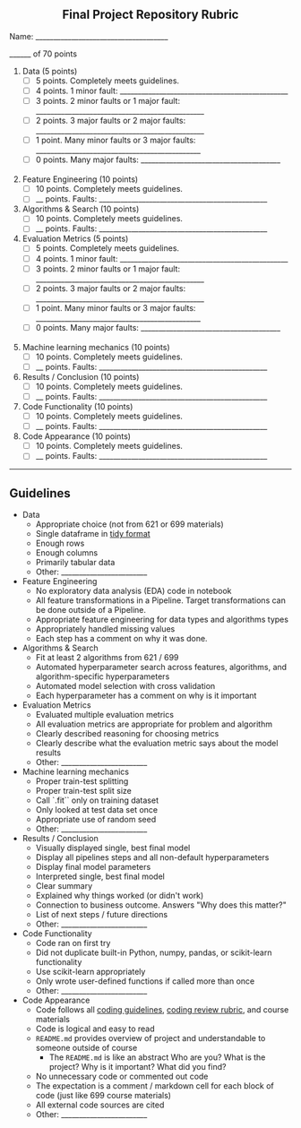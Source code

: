 <center><h2>Final Project Repository Rubric</h2></center>

Name: \_\_\_\_\_\_\_\_\_\_\_\_\_\_\_\_\_\_\_\_\_\_\_\_\_\_\_\_\_\_\_\_\_\_\_\_\_   

\_\_\_\_\_\_ of 70 points

1. Data (5 points)   
    - [ ] 5 points. Completely meets guidelines.
    - [ ] 4 points. 1 minor fault: \_\_\_\_\_\_\_\_\_\_\_\_\_\_\_\_\_\_\_\_\_\_\_\_\_\_\_\_\_\_\_\_\_\_\_\_\_\_\_\_\_\_\_\_\_\_\_
    - [ ] 3 points. 2 minor faults or 1  major fault: \_\_\_\_\_\_\_\_\_\_\_\_\_\_\_\_\_\_\_\_\_\_\_\_\_\_\_\_\_\_\_\_\_\_\_\_\_\_\_\_\_\_\_\_\_\_\_
    - [ ] 2 points. 3 major faults or 2 major faults: \_\_\_\_\_\_\_\_\_\_\_\_\_\_\_\_\_\_\_\_\_\_\_\_\_\_\_\_\_\_\_\_\_\_\_\_\_\_\_\_\_\_\_\_\_\_\_
    - [ ] 1 point. Many minor faults or 3 major faults: \_\_\_\_\_\_\_\_\_\_\_\_\_\_\_\_\_\_\_\_\_\_\_\_\_\_\_\_\_\_\_\_\_\_\_\_\_\_\_\_\_\_\_\_\_\_
    - [ ] 0 points. Many major faults: \_\_\_\_\_\_\_\_\_\_\_\_\_\_\_\_\_\_\_\_\_\_\_\_\_\_\_\_\_\_\_\_\_\_\_\_\_\_\_  <br> <br> 
1. Feature Engineering (10 points)
    - [ ] 10 points. Completely meets guidelines.
    - [ ] \_\_  points. Faults: \_\_\_\_\_\_\_\_\_\_\_\_\_\_\_\_\_\_\_\_\_\_\_\_\_\_\_\_\_\_\_\_\_\_\_\_\_\_\_\_\_\_\_\_\_\_\_
1. Algorithms & Search (10 points)
    - [ ] 10 points. Completely meets guidelines.
    - [ ] \_\_ points. Faults: \_\_\_\_\_\_\_\_\_\_\_\_\_\_\_\_\_\_\_\_\_\_\_\_\_\_\_\_\_\_\_\_\_\_\_\_\_\_\_\_\_\_\_\_\_\_\_
1. Evaluation Metrics (5 points)   
    - [ ] 5 points. Completely meets guidelines.
    - [ ] 4 points. 1 minor fault: \_\_\_\_\_\_\_\_\_\_\_\_\_\_\_\_\_\_\_\_\_\_\_\_\_\_\_\_\_\_\_\_\_\_\_\_\_\_\_\_\_\_\_\_\_\_\_
    - [ ] 3 points. 2 minor faults or 1  major fault: \_\_\_\_\_\_\_\_\_\_\_\_\_\_\_\_\_\_\_\_\_\_\_\_\_\_\_\_\_\_\_\_\_\_\_\_\_\_\_\_\_\_\_\_\_\_\_
    - [ ] 2 points. 3 major faults or 2 major faults: \_\_\_\_\_\_\_\_\_\_\_\_\_\_\_\_\_\_\_\_\_\_\_\_\_\_\_\_\_\_\_\_\_\_\_\_\_\_\_\_\_\_\_\_\_\_\_
    - [ ] 1 point. Many minor faults or 3 major faults: \_\_\_\_\_\_\_\_\_\_\_\_\_\_\_\_\_\_\_\_\_\_\_\_\_\_\_\_\_\_\_\_\_\_\_\_\_\_\_\_\_\_\_\_\_\_
    - [ ] 0 points. Many major faults: \_\_\_\_\_\_\_\_\_\_\_\_\_\_\_\_\_\_\_\_\_\_\_\_\_\_\_\_\_\_\_\_\_\_\_\_\_\_\_  <br> <br> 
1. Machine learning mechanics (10 points) 
    - [ ] 10 points. Completely meets guidelines.
    - [ ] \_\_ points. Faults: \_\_\_\_\_\_\_\_\_\_\_\_\_\_\_\_\_\_\_\_\_\_\_\_\_\_\_\_\_\_\_\_\_\_\_\_\_\_\_\_\_\_\_\_\_\_\_
1. Results / Conclusion (10 points)
    - [ ] 10 points. Completely meets guidelines.
    - [ ] \_\_ points. Faults: \_\_\_\_\_\_\_\_\_\_\_\_\_\_\_\_\_\_\_\_\_\_\_\_\_\_\_\_\_\_\_\_\_\_\_\_\_\_\_\_\_\_\_\_\_\_\_
1. Code Functionality (10 points)
    - [ ] 10 points. Completely meets guidelines.
    - [ ] \_\_ points. Faults: \_\_\_\_\_\_\_\_\_\_\_\_\_\_\_\_\_\_\_\_\_\_\_\_\_\_\_\_\_\_\_\_\_\_\_\_\_\_\_\_\_\_\_\_\_\_\_
1. Code Appearance (10 points)
    - [ ] 10 points. Completely meets guidelines.
    - [ ] \_\_ points. Faults: \_\_\_\_\_\_\_\_\_\_\_\_\_\_\_\_\_\_\_\_\_\_\_\_\_\_\_\_\_\_\_\_\_\_\_\_\_\_\_\_\_\_\_\_\_\_\_

-----------
Guidelines
-------
- Data 
    + Appropriate choice (not from 621 or 699 materials)
    + Single dataframe in [tidy format](https://en.wikipedia.org/wiki/Tidy_data)
    + Enough rows 
    + Enough columns
    - Primarily tabular data
    - Other: \_\_\_\_\_\_\_\_\_\_\_\_\_\_\_\_\_\_\_\_\_\_\_\_
- Feature Engineering
    + No exploratory data analysis (EDA) code in notebook
    - All feature transformations in a Pipeline. Target transformations can be done outside of a Pipeline.
    - Appropriate feature engineering for data types and algorithms types
    - Appropriately handled missing values 
    - Each step has a comment on why it was done.
- Algorithms & Search
    - Fit at least 2 algorithms from 621 / 699
    - Automated hyperparameter search across features, algorithms, and algorithm-specific hyperparameters
    - Automated model selection with cross validation
    - Each hyperparameter has a comment on why is it important
- Evaluation Metrics
    - Evaluated multiple evaluation metrics
    - All evaluation metrics are appropriate for problem and algorithm
    - Clearly described reasoning for choosing metrics
    - Clearly describe what the evaluation metric says about the model results
    - Other: \_\_\_\_\_\_\_\_\_\_\_\_\_\_\_\_\_\_\_\_\_\_\_\_
- Machine learning mechanics
    + Proper train-test splitting
    + Proper train-test split size
    + Call `.fit`` only on training dataset
    + Only looked at test data set once
    + Appropriate use of random seed
    - Other: \_\_\_\_\_\_\_\_\_\_\_\_\_\_\_\_\_\_\_\_\_\_\_\_
- Results / Conclusion
    - Visually displayed single, best final model 
    - Display all pipelines steps and all non-default hyperparameters
    - Display final model parameters
    - Interpreted single, best final model 
    - Clear summary 
    - Explained why things worked (or didn't work)
    - Connection to business outcome. Answers "Why does this matter?"
    - List of next steps / future directions
    - Other: \_\_\_\_\_\_\_\_\_\_\_\_\_\_\_\_\_\_\_\_\_\_\_\_
- Code Functionality 
    - Code ran on first try
    - Did not duplicate built-in Python, numpy, pandas, or scikit-learn functionality
    - Use scikit-learn appropriately
    - Only wrote user-defined functions if called more than once
    - Other: \_\_\_\_\_\_\_\_\_\_\_\_\_\_\_\_\_\_\_\_\_\_\_\_
- Code Appearance 
    + Code follows all [coding guidelines](https://github.com/brianspiering/ml_lab/blob/main/resources/coding_guidelines.md), [coding review rubric](https://github.com/brianspiering/ml_lab/blob/main/resources/code_review_rubric.md), and course materials
    - Code is logical and easy to read
    - `README.md` provides overview of project and understandable to someone outside of course
        + The `README.md` is like an abstract Who are you? What is the project? Why is it important? What did you find?
    - No unnecessary code or commented out code
    - The expectation is a comment / markdown cell for each block of code (just like 699 course materials)
    - All external code sources are cited
    - Other: \_\_\_\_\_\_\_\_\_\_\_\_\_\_\_\_\_\_\_\_\_\_\_\_
